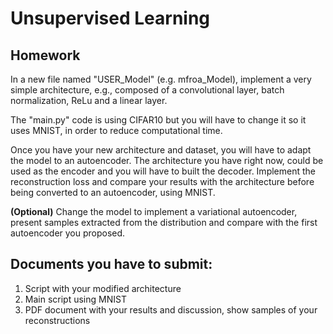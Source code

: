 # Unsupervised Learning 

## Homework

In a new file named "USER_Model" (e.g. mfroa_Model), implement a very simple architecture, e.g., composed of a convolutional layer, batch normalization, ReLu and a linear layer. 

The "main.py" code is using CIFAR10 but you will have to change it so it uses MNIST, in order to reduce computational time. 

Once you have your new architecture and dataset, you will have to adapt the model to an autoencoder. The architecture you have right now, could be used as the encoder and you will have to built the decoder. Implement the reconstruction loss and compare your results with the architecture before being converted to an autoencoder, using MNIST. 

**(Optional)** Change the model to implement a variational autoencoder, present samples extracted from the distribution and compare with the first autoencoder you proposed.

## Documents you have to submit:

1. Script with your modified architecture
2. Main script using MNIST
3. PDF document with your results and discussion, show samples of your reconstructions

